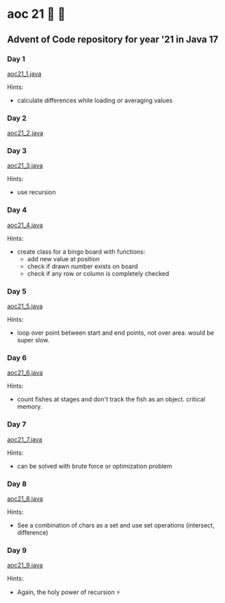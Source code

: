 # aoc 21 :christmas_tree: :santa:

## Advent of Code repository for year '21 in Java 17

### Day 1

[aoc21_1.java](src/main/java/ch/aoc21/aoc21_1.java)

Hints:

- calculate differences while loading or averaging values

### Day 2

[aoc21_2.java](src/main/java/ch/aoc21/aoc21_2.java)

### Day 3

[aoc21_3.java](src/main/java/ch/aoc21/aoc21_3.java)

Hints:

- use recursion

### Day 4

[aoc21_4.java](src/main/java/ch/aoc21/aoc21_4.java)

Hints:

- create class for a bingo board with functions:
    - add new value at position
    - check if drawn number exists on board
    - check if any row or column is completely checked

### Day 5

[aoc21_5.java](src/main/java/ch/aoc21/aoc21_5.java)

Hints:

- loop over point between start and end points, not over area. would be super slow.

### Day 6

[aoc21_6.java](src/main/java/ch/aoc21/aoc21_6.java)

Hints:

- count fishes at stages and don't track the fish as an object. critical memory.

### Day 7

[aoc21_7.java](src/main/java/ch/aoc21/aoc21_7.java)

Hints:

- can be solved with brute force or optimization problem

### Day 8

[aoc21_8.java](src/main/java/ch/aoc21/aoc21_8.java)

Hints:

- See a combination of chars as a set and use set operations (intersect, difference)

### Day 9

[aoc21_9.java](src/main/java/ch/aoc21/aoc21_9.java)

Hints:

- Again, the holy power of recursion :zap:

